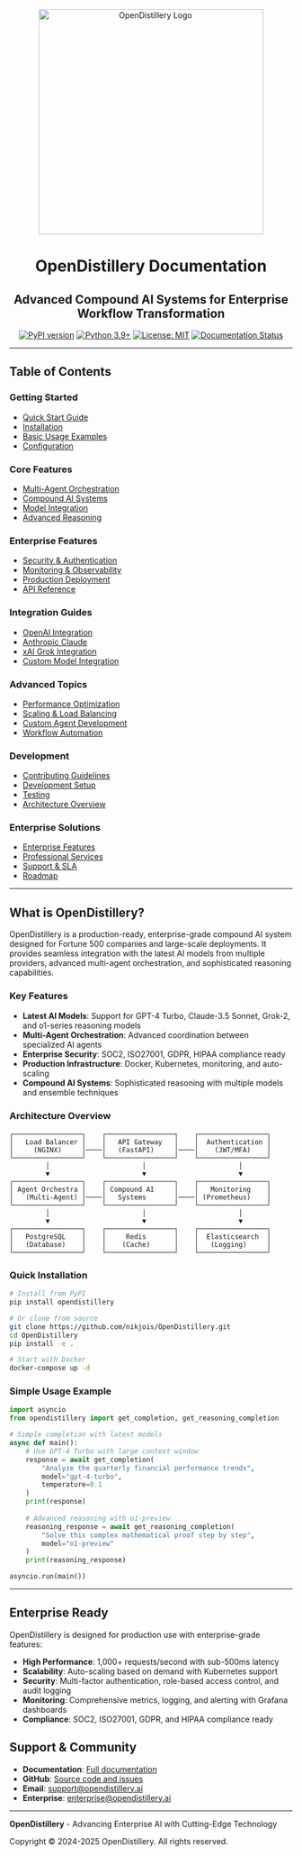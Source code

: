 <div align="center">
  <img src="../OpenDistillery.png" alt="OpenDistillery Logo" width="400"/>
  
  # OpenDistillery Documentation
  
  ## Advanced Compound AI Systems for Enterprise Workflow Transformation
</div>

<div align="center">

[![PyPI version](https://badge.fury.io/py/opendistillery.svg)](https://badge.fury.io/py/opendistillery)
[![Python 3.9+](https://img.shields.io/badge/python-3.9+-blue.svg)](https://www.python.org/downloads/)
[![License: MIT](https://img.shields.io/badge/License-MIT-yellow.svg)](https://opensource.org/licenses/MIT)
[![Documentation Status](https://readthedocs.org/projects/opendistillery/badge/?version=latest)](https://opendistillery.readthedocs.io/en/latest/?badge=latest)

</div>

---

## Table of Contents

### Getting Started
- [Quick Start Guide](README.md)
- [Installation](installation.md)
- [Basic Usage Examples](examples.md)
- [Configuration](configuration.md)

### Core Features
- [Multi-Agent Orchestration](multi-agent.md)
- [Compound AI Systems](compound-ai.md)
- [Model Integration](model-integration.md)
- [Advanced Reasoning](reasoning.md)

### Enterprise Features  
- [Security & Authentication](security.md)
- [Monitoring & Observability](monitoring.md)
- [Production Deployment](deployment.md)
- [API Reference](api-reference.md)

### Integration Guides
- [OpenAI Integration](integrations/openai.md)
- [Anthropic Claude](integrations/anthropic.md)
- [xAI Grok Integration](grok_integration.md)
- [Custom Model Integration](integrations/custom.md)

### Advanced Topics
- [Performance Optimization](performance.md)
- [Scaling & Load Balancing](scaling.md)
- [Custom Agent Development](custom-agents.md)
- [Workflow Automation](workflows.md)

### Development
- [Contributing Guidelines](contributing.md)
- [Development Setup](development.md)
- [Testing](testing.md)
- [Architecture Overview](architecture.md)

### Enterprise Solutions
- [Enterprise Features](enterprise.md)
- [Professional Services](services.md)
- [Support & SLA](support.md)
- [Roadmap](roadmap.md)

---

## What is OpenDistillery?

OpenDistillery is a production-ready, enterprise-grade compound AI system designed for Fortune 500 companies and large-scale deployments. It provides seamless integration with the latest AI models from multiple providers, advanced multi-agent orchestration, and sophisticated reasoning capabilities.

### Key Features

- **Latest AI Models**: Support for GPT-4 Turbo, Claude-3.5 Sonnet, Grok-2, and o1-series reasoning models
- **Multi-Agent Orchestration**: Advanced coordination between specialized AI agents
- **Enterprise Security**: SOC2, ISO27001, GDPR, HIPAA compliance ready
- **Production Infrastructure**: Docker, Kubernetes, monitoring, and auto-scaling
- **Compound AI Systems**: Sophisticated reasoning with multiple models and ensemble techniques

### Architecture Overview

```
┌─────────────────┐    ┌─────────────────┐    ┌─────────────────┐
│   Load Balancer │    │   API Gateway   │    │  Authentication │
│     (NGINX)     │────│   (FastAPI)     │────│    (JWT/MFA)    │
└─────────────────┘    └─────────────────┘    └─────────────────┘
         │                       │                       │
         ▼                       ▼                       ▼
┌─────────────────┐    ┌─────────────────┐    ┌─────────────────┐
│ Agent Orchestra │    │ Compound AI     │    │   Monitoring    │
│   (Multi-Agent) │────│   Systems       │────│ (Prometheus)    │
└─────────────────┘    └─────────────────┘    └─────────────────┘
         │                       │                       │
         ▼                       ▼                       ▼
┌─────────────────┐    ┌─────────────────┐    ┌─────────────────┐
│   PostgreSQL    │    │     Redis       │    │  Elasticsearch  │
│   (Database)    │    │    (Cache)      │    │   (Logging)     │
└─────────────────┘    └─────────────────┘    └─────────────────┘
```

### Quick Installation

```bash
# Install from PyPI
pip install opendistillery

# Or clone from source
git clone https://github.com/nikjois/OpenDistillery.git
cd OpenDistillery
pip install -e .

# Start with Docker
docker-compose up -d
```

### Simple Usage Example

```python
import asyncio
from opendistillery import get_completion, get_reasoning_completion

# Simple completion with latest models
async def main():
    # Use GPT-4 Turbo with large context window
    response = await get_completion(
        "Analyze the quarterly financial performance trends",
        model="gpt-4-turbo",
        temperature=0.1
    )
    print(response)
    
    # Advanced reasoning with o1-preview
    reasoning_response = await get_reasoning_completion(
        "Solve this complex mathematical proof step by step",
        model="o1-preview"
    )
    print(reasoning_response)

asyncio.run(main())
```

---

## Enterprise Ready

OpenDistillery is designed for production use with enterprise-grade features:

- **High Performance**: 1,000+ requests/second with sub-500ms latency
- **Scalability**: Auto-scaling based on demand with Kubernetes support
- **Security**: Multi-factor authentication, role-based access control, and audit logging
- **Monitoring**: Comprehensive metrics, logging, and alerting with Grafana dashboards
- **Compliance**: SOC2, ISO27001, GDPR, and HIPAA compliance ready

## Support & Community

- **Documentation**: [Full documentation](https://docs.opendistillery.ai)
- **GitHub**: [Source code and issues](https://github.com/nikjois/OpenDistillery)
- **Email**: [support@opendistillery.ai](mailto:support@opendistillery.ai)
- **Enterprise**: [enterprise@opendistillery.ai](mailto:enterprise@opendistillery.ai)

---

**OpenDistillery** - Advancing Enterprise AI with Cutting-Edge Technology

Copyright © 2024-2025 OpenDistillery. All rights reserved. 
